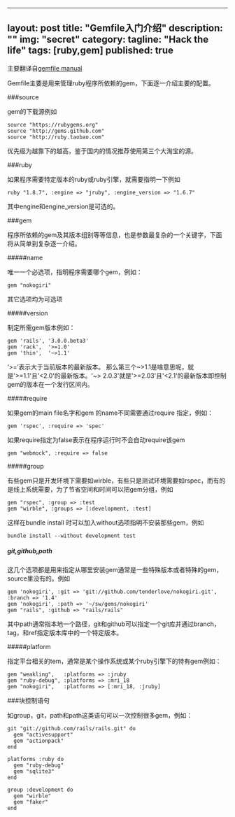 ---
layout: post
title: "Gemfile入门介绍"
description: ""
img: "secret"
category: 
tagline: "Hack the life"
tags: [ruby,gem]
published: true
--

主要翻译自[gemfile manual](http://gembundler.com/v1.3/man/gemfile.5.html)

Gemfile主要是用来管理ruby程序所依赖的gem，下面逐一介绍主要的配置。


###source

gem的下载源例如

    source "https://rubygems.org"
    source "http://gems.github.com"
    source "http://ruby.taobao.com"

优先级为越靠下的越高，鉴于国内的情况推荐使用第三个大淘宝的源。
    
###ruby

如果程序需要特定版本的ruby或ruby引擎，就需要指明一下例如

    ruby "1.8.7", :engine => "jruby", :engine_version => "1.6.7"

其中engine和engine_version是可选的。

###gem

   程序所依赖的gem及其版本组别等等信息，也是参数最复杂的一个关键字，下面将从简单到复杂逐一介绍。

#####name

唯一一个必选项，指明程序需要哪个gem，例如：

    gem "nokogiri"

其它选项均为可选项

#####version

制定所需gem版本例如：

    gem 'rails', '3.0.0.beta3'
    gem 'rack',  '>=1.0'
    gem 'thin',  '~>1.1'

‘>=’表示大于当前版本的最新版本。
那么第三个~>1.1是啥意思呢，就是'>=1.1'且'<2.0'的最新版本。'~> 2.0.3'就是'>=2.03'且'<2.1'的最新版本即控制gem的版本在一个发行区间内。

#####require

如果gem的main file名字和gem 的name不同需要通过require 指定，例如：

    gem 'rspec', :require => 'spec'

如果require指定为false表示在程序运行时不会自动require该gem

    gem "webmock", :require => false
    
#####group

有些gem只是开发环境下需要如wirble，有些只是测试环境需要如rspec，而有的是线上系统需要，为了节省空间和时间可以把gem分组，例如

    gem "rspec", :group => :test
    gem "wirble", :groups => [:development, :test]

这样在bundle install 时可以加入without选项指明不安装那些gem，例如

    bundle install --without development test

##### git,github,path

这几个选项都是用来指定从哪里安装gem通常是一些特殊版本或者特殊的gem，source里没有的。例如

    gem 'nokogiri', :git => 'git://github.com/tenderlove/nokogiri.git', :branch => '1.4'
    gem 'nokogiri', :path => '~/sw/gems/nokogiri'
    gem "rails", :github => "rails/rails"

其中path通常指本地一个路径，git和github可以指定一个git库并通过branch，tag，和ref指定版本库中的一个特定版本。

#####platform

指定平台相关的tem，通常是某个操作系统或某个ruby引擎下的特有gem例如：

    gem "weakling",   :platforms => :jruby
    gem "ruby-debug", :platforms => :mri_18
    gem "nokogiri",   :platforms => [:mri_18, :jruby]

###块控制语句

如group，git，path和path这类语句可以一次控制很多gem，例如：

    git "git://github.com/rails/rails.git" do
      gem "activesupport"
      gem "actionpack"
    end

    platforms :ruby do
      gem "ruby-debug"
      gem "sqlite3"
    end

    group :development do
      gem "wirble"
      gem "faker"
    end
